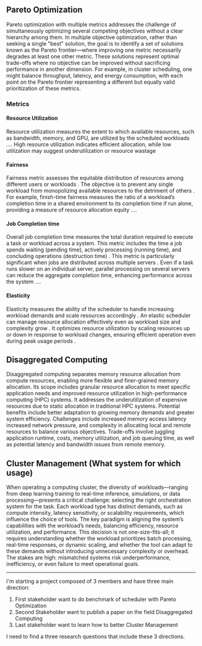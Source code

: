 
## Pareto Optimization

Pareto optimization with multiple metrics addresses the challenge of simultaneously optimizing several competing objectives without a clear hierarchy among them. In multiple objective optimization, rather than seeking a single "best" solution, the goal is to identify a set of solutions known as the Pareto frontier—where improving one metric necessarily degrades at least one other metric. These solutions represent optimal trade-offs where no objective can be improved without sacrificing performance in another dimension. For example, in cluster scheduling, one might balance throughput, latency, and energy consumption, with each point on the Pareto frontier representing a different but equally valid prioritization of these metrics.

### Metrics

#### Resource Utilization
Resource utilization measures the extent to which available resources, such as bandwidth, memory, and GPU, are utilized by the scheduled workloads .... High resource utilization indicates efficient allocation, while low utilization may suggest underutilization or resource wastage

#### Fairness

Fairness metric assesses the equitable distribution of resources among different users or workloads . The objective is to prevent any single workload from monopolizing available resources to the detriment of others . For example, finish-time fairness measures the ratio of a workload’s completion time in a shared environment to its completion time if run alone, providing a measure of resource allocation equity ....

#### Job Completion time

Overall job completion time measures the total duration required to execute a task or workload across a system. This metric includes the time a job spends waiting (pending time), actively processing (running time), and concluding operations (destruction time) . This metric is particularly significant when jobs are distributed across multiple servers . Even if a task runs slower on an individual server, parallel processing on several servers can reduce the aggregate completion time, enhancing performance across the system ....

#### Elasticity

Elasticity measures the ability of the scheduler to handle increasing workload demands and scale resources accordingly . An elastic scheduler can manage resource allocation effectively even as workload size and complexity grow . It optimizes resource utilization by scaling resources up or down in response to workload changes, ensuring efficient operation even during peak usage periods .


## Disaggregated Computing

Disaggregated computing separates memory resource allocation from compute resources, enabling more flexible and finer-grained memory allocation. Its scope includes granular resource allocation to meet specific application needs and improved resource utilization in high-performance computing (HPC) systems. It addresses the underutilization of expensive resources due to static allocation in traditional HPC systems. Potential benefits include better adaptation to growing memory demands and greater system efficiency. Challenges include increased memory access latency increased network pressure, and complexity in allocating local and remote resources to balance various objectives. Trade-offs involve juggling application runtime, costs, memory utilization, and job queuing time, as well as potential latency and bandwidth issues from remote memory.


## Cluster Management (What system for which usage)

When operating a computing cluster, the diversity of workloads—ranging from deep learning training to real-time inference, simulations, or data processing—presents a critical challenge: selecting the right orchestration system for the task. Each workload type has distinct demands, such as compute intensity, latency sensitivity, or scalability requirements, which influence the choice of tools. The key paradigm is aligning the system’s capabilities with the workload’s needs, balancing efficiency, resource utilization, and performance. This decision is not one-size-fits-all; it requires understanding whether the workload prioritizes batch processing, real-time responses, or dynamic scaling, and whether the tool can adapt to these demands without introducing unnecessary complexity or overhead. The stakes are high: mismatched systems risk underperformance, inefficiency, or even failure to meet operational goals.

---

I'm starting a project composed of 3 members and have three main direction:
1. First stakeholder want to do benchmark of scheduler with Pareto Optimization
2. Second Stakeholder want to publish a paper on the field Disaggregated Computing
3. Last stakeholder want to learn how to better Cluster Management
   
I need to find a three research questions that include these 3 directions.